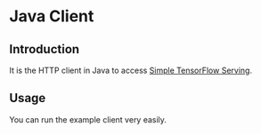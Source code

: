 
# Java Client

## Introduction

It is the HTTP client in Java to access [Simple TensorFlow Serving](https://github.com/tobegit3hub/simple_tensorflow_serving).

## Usage

You can run the example client very easily.

```shell

```
